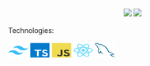<div align="center"><br>
  <img  width="430"src="https://github-readme-stats.vercel.app/api?username=uPedroLima11&show_icons=true&rank_icon=github&ring_color=E49B0F&theme=transparent&border_color=808080&icon_color=E49B0F&include_all_commits=true&count_private=true&title_color=808080&text_color=808080"/>
  <img height="180" src="https://github-readme-stats.vercel.app/api/top-langs/?username=uPedroLima11&border_color=808080&layout=compact&theme=transparent&title_color=808080&text_color=808080">
</div><br>

<div style="display: inline_block">Technologies: </div>
<br>

<div style="display: inline_block">
  <img align="center" height="30" width="40" src="https://github.com/devicons/devicon/blob/v2.15.1/icons/tailwindcss/tailwindcss-plain.svg">
  <img align="center" height="30" width="40" src="https://github.com/devicons/devicon/blob/v2.15.1/icons/typescript/typescript-original.svg">
  <img align="center" height="30" width="40" src="https://github.com/devicons/devicon/blob/v2.15.1/icons/javascript/javascript-original.svg">
  <img align="center" height="30" width="40" src="https://github.com/devicons/devicon/blob/v2.15.1/icons/react/react-original.svg">
  <img align="center" height="30" width="40" src="https://github.com/devicons/devicon/blob/v2.15.1/icons/mysql/mysql-original.svg">
  
  
  

</div><br>
